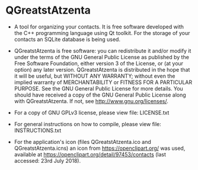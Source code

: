 # QGreatstAtzenta
* A tool for organizing your contacts. It is free software developed with the C++ programming language using Qt toolkit. For the storage of your contacts an SQLite database is being used.

* QGreatstAtzenta is free software: you can redistribute it and/or modify it under the terms of the GNU General Public License as published by the Free Software Foundation, either version 3 of the License, or (at your option) any later version. 
QGreatstAtzenta is distributed in the hope that it will be useful, but WITHOUT ANY WARRANTY; without even the implied warranty of MERCHANTABILITY or FITNESS FOR A PARTICULAR PURPOSE.  See the GNU General Public License for more details.
You should have received a copy of the GNU General Public License along with QGreatstAtzenta. If not, see <http://www.gnu.org/licenses/>. 

* For a copy of GNU GPLv3 license, please view file: LICENSE.txt

* For general instructions on how to compile, please view file: INSTRUCTIONS.txt

* For the application's icon (files QGreatstAtzenta.ico and QGreatstAtzenta.icns) an icon from <https://openclipart.org/> was used, available at <https://openclipart.org/detail/97453/contacts> (last accessed: 23rd July 2018).
